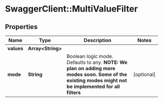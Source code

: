 # SwaggerClient::MultiValueFilter

## Properties
Name | Type | Description | Notes
------------ | ------------- | ------------- | -------------
**values** | **Array&lt;String&gt;** |  | 
**mode** | **String** | Boolean logic mode. Defaults to any. **NOTE: We plan on adding more modes soon. Some of the existing modes might not be implemented for all filters** | [optional] 


